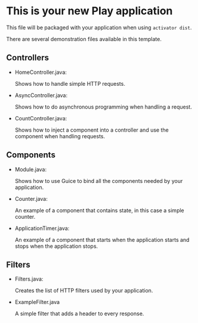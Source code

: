 # This is your new Play application

This file will be packaged with your application when using `activator dist`.

There are several demonstration files available in this template.

## Controllers

- HomeController.java:

  Shows how to handle simple HTTP requests.

- AsyncController.java:

  Shows how to do asynchronous programming when handling a request.

- CountController.java:

  Shows how to inject a component into a controller and use the component when
  handling requests.

## Components

- Module.java:

  Shows how to use Guice to bind all the components needed by your application.

- Counter.java:

  An example of a component that contains state, in this case a simple counter.

- ApplicationTimer.java:

  An example of a component that starts when the application starts and stops
  when the application stops.

## Filters

- Filters.java:

  Creates the list of HTTP filters used by your application.

- ExampleFilter.java

  A simple filter that adds a header to every response.